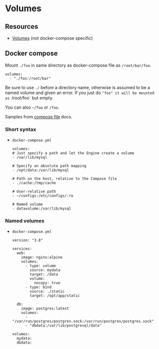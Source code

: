 # Volumes


## Resources

- [Volumes](https://docs.docker.com/storage/volumes/) (not docker-compose specific)


## Docker compose


Mount `./foo` in same directory as docker-compose file as `/root/bar/foo`.

```
volumes:
  - "./foo:/root/bar"
```

Be sure to use `./` before a directory name, otherwise is assumed to be a named volume and given an error. If you just do `"foo" it will be mounted as `/root/foo` but empty.

You can also `~/foo` or `/foo`.

Samples from [compose file](https://docs.docker.com/compose/compose-file/) docs.


### Short syntax

- `docker-compose.yml`
  ```
  volumes:
  # Just specify a path and let the Engine create a volume
  - /var/lib/mysql

  # Specify an absolute path mapping
  - /opt/data:/var/lib/mysql

  # Path on the host, relative to the Compose file
  - ./cache:/tmp/cache

  # User-relative path
  - ~/configs:/etc/configs/:ro

  # Named volume
  - datavolume:/var/lib/mysql
  ```

### Named volumes

- `docker-compose.yml`
    ```
    version: "3.8"

    services:
      web:
        image: nginx:alpine
        volumes:
          - type: volume
            source: mydata
            target: /data
            volume:
              nocopy: true
          - type: bind
            source: ./static
            target: /opt/app/static

      db:
        image: postgres:latest
        volumes:
          - "/var/run/postgres/postgres.sock:/var/run/postgres/postgres.sock"
          - "dbdata:/var/lib/postgresql/data"

    volumes:
      mydata:
      dbdata:
    ```
